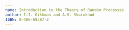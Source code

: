 ```yaml
---
name: Introduction to the Theory of Random Processes
author: I.I. Gikhman and A.V. Skorokhod
ISBN: 0-486-69387-2
---
```

